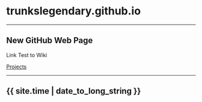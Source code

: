 # trunkslegendary.github.io

---

New GitHub Web Page
---


Link Test to Wiki

[Projects](https://github.com/TrunksLegendary/trunkslegendary.github.io/wiki/Trunks_Projects.md)



---
{{ site.time | date_to_long_string }}
---
